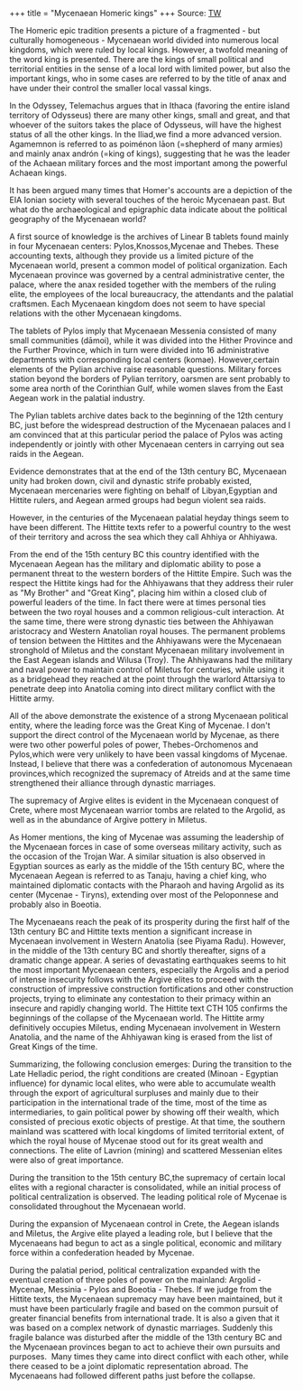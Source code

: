+++
title = "Mycenaean Homeric kings"
+++
Source: [TW](https://en.rattibha.com/thread/1649830222705901571)


The Homeric epic tradition presents a picture of a fragmented - but culturally homogeneous - Mycenaean world divided into numerous local kingdoms, which were ruled by local kings. However, a twofold meaning of the word king is presented. There are the kings of small political and territorial entities in the sense of a local lord with limited power, but also the important kings, who in some cases are referred to by the title of anax and have under their control the smaller local vassal kings. 

In the Odyssey, Telemachus argues that in Ithaca (favoring the entire island territory of Odysseus) there are many other kings, small and great, and that whoever of the suitors takes the place of Odysseus, will have the highest status of all the other kings. In the Iliad,we find a more advanced version. Agamemnon is referred to as poiménon lāon (=shepherd of many armies) and mainly anax andrón (=king of kings), suggesting that he was the leader of the Achaean military forces and the most important among the powerful Achaean kings.

It has been argued many times that Homer's accounts are a depiction of the EIA Ionian society with several touches of the heroic Mycenaean past. But what do the archaeological and epigraphic data indicate about the political geography of the Mycenaean world? 

A first source of knowledge is the archives of Linear B tablets found mainly in four Mycenaean centers: Pylos,Knossos,Mycenae and Thebes. These accounting texts, although they provide us a limited picture of the Mycenaean world, present a common model of political organization. Each Mycenaean province was governed by a central administrative center, the palace, where the anax resided together with the members of the ruling elite, the employees of the local bureaucracy,️ the attendants and the palatial craftsmen. Each Mycenaean kingdom does not seem to have special relations with the other Mycenaean kingdoms.

The tablets of Pylos imply that Mycenaean Messenia consisted of many small communities (dāmoi), while it was divided into the Hither Province and the Further Province, which in turn were divided into 16 administrative departments with corresponding local centers (komae). However,certain elements of the Pylian archive raise reasonable questions. Military forces station beyond the borders of Pylian territory, oarsmen are sent probably to some area north of the Corinthian Gulf, while women slaves from the East Aegean work in the palatial industry.

The Pylian tablets archive dates back to the beginning of the 12th century BC, just before the widespread destruction of the Mycenaean palaces and I am convinced that at this particular period the palace of Pylos was acting independently or jointly with other Mycenaean centers in carrying out sea raids in the Aegean.

Evidence demonstrates that at the end of the 13th century BC, Mycenaean unity had broken down, civil and dynastic strife probably existed, Mycenaean mercenaries were fighting on behalf of Libyan,Egyptian and Hittite rulers, and Aegean armed groups had begun violent sea raids.

However, in the centuries of the Mycenaean palatial heyday things seem to have been different. The Hittite texts refer to a powerful country to the west of their territory and across the sea which they call Ahhiya or Ahhiyawa. 

From the end of the 15th century BC this country identified with the Mycenaean Aegean has the military and diplomatic ability to pose a permanent threat to the western borders of the Hittite Empire. Such was the respect the Hittite kings had for the Ahhiyawans that they address their ruler as "My Brother" and "Great King", placing him within a closed club of powerful leaders of the time.️ In fact there were at times personal ties between the two royal houses and a common religious-cult interaction. At the same time, there were strong dynastic ties between the Ahhiyawan aristocracy and Western Anatolian royal houses. The permanent problems of tension between the Hittites and the Ahhiyawans were the Mycenaean stronghold of Miletus and the constant Mycenaean military involvement in the East Aegean islands and Wilusa (Troy). The Ahhiyawans had the military and naval power to maintain control of Miletus for centuries, while using it as a bridgehead they reached at the point through the warlord Attarsiya to penetrate deep into Anatolia coming into direct military conflict with the Hittite army. 

All of the above demonstrate the existence of a strong Mycenaean political entity, where the leading force was the Great King of Mycenae. I don't support the direct control of the Mycenaean world by Mycenae, as there were two other powerful poles of power, Thebes-Orchomenos ️and Pylos,which were very unlikely to have been vassal kingdoms of Mycenae. Instead, I believe that there was a confederation of autonomous Mycenaean provinces,which recognized the supremacy of Atreids and at the same time strengthened their alliance through dynastic marriages.

The supremacy of Argive elites is evident in the Mycenaean conquest of Crete, where most Mycenaean warrior tombs are related to the Argolid, as well as in the abundance of Argive pottery in Miletus.️ 

As Homer mentions, the king of Mycenae was assuming the leadership of the Mycenaean forces in case of some overseas military activity, such as the occasion of the Trojan War. A similar situation is also observed in Egyptian sources as early as the middle of the 15th century BC, where the Mycenaean Aegean is referred to as Tanaju, having a chief king,️ who maintained diplomatic contacts with the Pharaoh and having Argolid as its center (Mycenae - Tiryns), extending over most of the Peloponnese and probably also in Boeotia.

The Mycenaeans reach the peak of its prosperity during the first half of the 13th century BC and Hittite texts mention a significant increase in Mycenaean involvement in Western Anatolia (see Piyama Radu). However, in the middle of the 13th century BC and shortly thereafter, signs of a dramatic change appear. A series of devastating earthquakes seems to hit the most important Mycenaean centers, especially the Argolis and a period of intense insecurity follows️ with the Argive elites to proceed with the construction of impressive construction fortifications and other construction projects, trying to eliminate any contestation to their primacy within an insecure and rapidly changing world. The Hittite text CTH 105 confirms the beginnings of the collapse of the Mycenaean world. The Hittite army definitively occupies Miletus, ending Mycenaean involvement in Western Anatolia, and the name of the Ahhiyawan king is erased from the list of Great Kings of the time.

Summarizing, the following conclusion emerges: During the transition to the Late Helladic period, the right conditions are created (Minoan - Egyptian influence) for dynamic local elites, who were able to accumulate wealth through the export of agricultural surpluses️ and mainly due to their participation in the international trade of the time, most of the time as intermediaries, to gain political power by showing off their wealth, which consisted of precious exotic objects of prestige. At that time, the southern mainland was scattered with local kingdoms of limited territorial extent, of which the royal house of Mycenae stood out for its great wealth and connections. The elite of Lavrion (mining) and scattered Messenian elites were also of great importance.

During the transition to the 15th century BC,the supremacy of certain local elites with a regional character is consolidated, while an initial process of political centralization is observed. The leading political role of Mycenae is consolidated throughout the Mycenaean world.

During the expansion of Mycenaean control in Crete, the Aegean islands and Miletus, the Argive elite played a leading role, but I believe that the Mycenaeans had begun to act as a single political, economic and military force within a confederation headed by Mycenae.

During the palatial period, political centralization expanded with the eventual creation of three poles of power on the mainland: Argolid - Mycenae, Messinia - Pylos and Boeotia - Thebes. If we judge from the Hittite texts, the Mycenaean supremacy may have been maintained, but it must have been particularly fragile and based on the common pursuit of greater financial benefits from international trade. It is also a given that it was based on a complex network of dynastic marriages. Suddenly this fragile balance was disturbed after the middle of the 13th century BC and the Mycenaean provinces began to act to achieve their own pursuits and purposes. ️ Many times they came into direct conflict with each other, while there ceased to be a joint diplomatic representation abroad. The Mycenaeans had followed different paths just before the collapse.